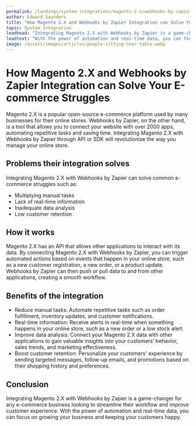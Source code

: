 ```yaml
---
permalink: /landings/system-integrations/magento-2-x/webhooks-by-zapier
author: Edward Saunders
title: "How Magento 2.X and Webhooks by Zapier Integration can Solve Your E-commerce Struggles"
topic: System Integration
leadhead: "Integrating Magento 2.X with Webhooks by Zapier is a game-changer for any e-commerce business looking to streamline their workflow and improve customer experience"
leadtext: "With the power of automation and real-time data, you can focus on growing your business and keeping your customers happy."
image: /assets/images/articles/people-sitting-near-table.webp
---
```

<div class="arttext">	<h1>How Magento 2.X and Webhooks by Zapier Integration can Solve Your E-commerce Struggles</h1>
	<p>
		Magento 2.X is a popular open-source e-commerce platform used by many businesses for their online stores. Webhooks by Zapier, on the other hand, is a tool that allows you to connect your website with over 2000 apps, automating repetitive tasks and saving time. Integrating Magento 2.X with Webhooks by Zapier through API or SDK will revolutionize the way you manage your online store.
	</p>
	<h2>Problems their integration solves</h2>
	<p>
		Integrating Magento 2.X with Webhooks by Zapier can solve common e-commerce struggles such as:
	</p>
	<ul>
		<li>Multiplying manual tasks</li>
		<li>Lack of real-time information</li>
		<li>Inadequate data analysis</li>
		<li>Low customer retention</li>
	</ul>
	<h2>How it works</h2>
	<p>
		Magento 2.X has an API that allows other applications to interact with its data. By connecting Magento 2.X with Webhooks by Zapier, you can trigger automated actions based on events that happen in your online store, such as a new customer registration, a new order, or a product update. Webhooks by Zapier can then push or pull data to and from other applications, creating a smooth workflow.
	</p>
	<h2>Benefits of the integration</h2>
	<ul>
		<li>Reduce manual tasks: Automate repetitive tasks such as order fulfillment, inventory updates, and customer notifications. </li>
		<li>Real-time information: Receive alerts in real-time when something happens in your online store, such as a new order or a low stock alert.</li>
		<li>Improve data analysis: Connect your Magento 2.X data with other applications to gain valuable insights into your customers' behavior, sales trends, and marketing effectiveness.</li>
		<li>Boost customer retention: Personalize your customers' experience by sending targeted messages, follow-up emails, and promotions based on their shopping history and preferences.</li>
	</ul>
	<h2>Conclusion</h2>
	<p>
		Integrating Magento 2.X with Webhooks by Zapier is a game-changer for any e-commerce business looking to streamline their workflow and improve customer experience. With the power of automation and real-time data, you can focus on growing your business and keeping your customers happy.
	</p>
</div>